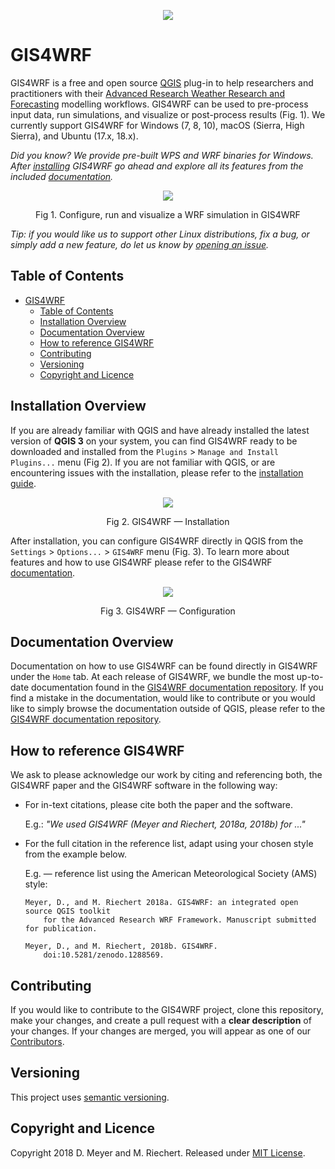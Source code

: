 <p align="center"><img src="https://github.com/GIS4WRF/gis4wrf-docs/blob/master/images/gis4wrf.png"></p>

# GIS4WRF
GIS4WRF is a free and open source [QGIS](https://qgis.org/) plug-in to help researchers and practitioners with their [Advanced Research Weather Research and Forecasting](https://www.mmm.ucar.edu/weather-research-and-forecasting-model) modelling workflows. GIS4WRF can be used to pre-process input data, run simulations, and visualize or post-process results (Fig. 1). We currently support GIS4WRF for Windows (7, 8, 10), macOS (Sierra, High Sierra), and Ubuntu (17.x, 18.x). 

*Did you know? We provide pre-built WPS and WRF binaries for Windows. After [installing](#installation-overview) GIS4WRF go ahead and explore all its features from the included [documentation](#documentation-overview).*

<p align="center"><img src="https://github.com/GIS4WRF/gis4wrf-docs/blob/dmey/gis4wrf-0.9.0/images/gis4wrf-demo.gif"></p>
<p align="center">Fig 1. Configure, run and visualize a WRF simulation in GIS4WRF</p>

*Tip: if you would like us to support other Linux distributions, fix a bug, or simply add a new feature, do let us know by [opening an issue](issues).*

## Table of Contents
- [GIS4WRF](#gis4wrf)
    - [Table of Contents](#table-of-contents)
    - [Installation Overview](#installation-overview)
    - [Documentation Overview](#documentation-overview)
    - [How to reference GIS4WRF](#how-to-reference-gis4wrf)
    - [Contributing](#contributing)
    - [Versioning](#versioning)
    - [Copyright and Licence](#copyright-and-licence)

## Installation Overview
If you are already familiar with QGIS and have already installed the latest version of **QGIS 3** on your system, you can find GIS4WRF ready to be downloaded and installed from the `Plugins` > `Manage and Install Plugins...` menu (Fig 2). If you are not familiar with QGIS, or are encountering issues with the installation, please refer to the [installation guide](INSTALL.md).

<p align="center"><img src="https://github.com/GIS4WRF/gis4wrf-docs/blob/dmey/gis4wrf-0.9.0/images/gis4wrf-installation.gif"></p>
<p align="center">Fig 2. GIS4WRF — Installation</p>

After installation, you can configure GIS4WRF directly in QGIS from the `Settings` > `Options...` > `GIS4WRF` menu (Fig. 3). To learn more about features and how to use GIS4WRF please refer to the GIS4WRF [documentation](#documentation-overview). 

<p align="center"><img src="https://github.com/GIS4WRF/gis4wrf-docs/blob/dmey/gis4wrf-0.9.0/images/gis4wrf-configuration.gif"></p>
<p align="center">Fig 3. GIS4WRF — Configuration</p>

## Documentation Overview
Documentation on how to use GIS4WRF can be found directly in GIS4WRF under the `Home` tab. At each release of GIS4WRF, we bundle the most up-to-date documentation found in the [GIS4WRF documentation repository](https://github.com/GIS4WRF/gis4wrf-docs). If you find a mistake in the documentation, would like to contribute or you would like to simply browse the documentation outside of QGIS, please refer to the [GIS4WRF documentation repository](https://github.com/GIS4WRF/gis4wrf-docs).


## How to reference GIS4WRF
We ask to please acknowledge our work by citing and referencing both, the GIS4WRF paper and the GIS4WRF software in the following way:

- For in-text citations, please cite both the paper and the software.

    E.g.: *"We used GIS4WRF (Meyer and Riechert, 2018a, 2018b) for ..."*

- For the full citation in the reference list, adapt using your chosen style from the example below.

    E.g. — reference list using the American Meteorological Society (AMS) style:

    ```
    Meyer, D., and M. Riechert 2018a. GIS4WRF: an integrated open source QGIS toolkit
        for the Advanced Research WRF Framework. Manuscript submitted for publication.

    Meyer, D., and M. Riechert, 2018b. GIS4WRF.
        doi:10.5281/zenodo.1288569.
    ```

## Contributing
If you would like to contribute to the GIS4WRF project, clone this repository, make your changes, and create a pull request with a **clear description** of your changes. If your changes are merged, you will appear as one of our [Contributors](graphs/contributors).

## Versioning
This project uses [semantic versioning](https://semver.org/).

## Copyright and Licence
Copyright 2018 D. Meyer and M. Riechert. Released under [MIT License](LICENSE.txt).